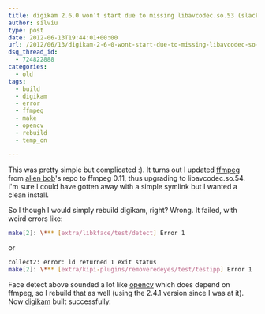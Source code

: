```yaml
---
title: digikam 2.6.0 won’t start due to missing libavcodec.so.53 (slackware current64)
author: silviu
type: post
date: 2012-06-13T19:44:01+00:00
url: /2012/06/13/digikam-2-6-0-wont-start-due-to-missing-libavcodec-so-53-slackware-current64/
dsq_thread_id:
  - 724822888
categories:
  - old
tags:
  - build
  - digikam
  - error
  - ffmpeg
  - make
  - opencv
  - rebuild
  - temp_on

---
```

This was pretty simple but complicated :). It turns out I updated <a href="http://ffmpeg.org/" target="_blank" rel="noopener">ffmpeg</a> from <a href="http://alien.slackbook.org/blog/" target="_blank" rel="noopener">alien bob</a>'s repo to ffmpeg 0.11, thus upgrading to libavcodec.so.54. I'm sure I could have gotten away with a simple symlink but I wanted a clean install.

So I though I would simply rebuild digikam, right? Wrong. It failed, with weird errors like:
```bash
make[2]: \*** [extra/libkface/test/detect] Error 1
```
or
```bash
collect2: error: ld returned 1 exit status
make[2]: \*** [extra/kipi-plugins/removeredeyes/test/testipp] Error 1
```
Face detect above sounded a lot like <a href="http://opencv.willowgarage.com/wiki/" target="_blank" rel="noopener">opencv</a> which does depend on ffmpeg, so I rebuild that as well (using the 2.4.1 version since I was at it). Now <a href="http://digikam.org/" target="_blank" rel="noopener">digikam</a> built successfully.